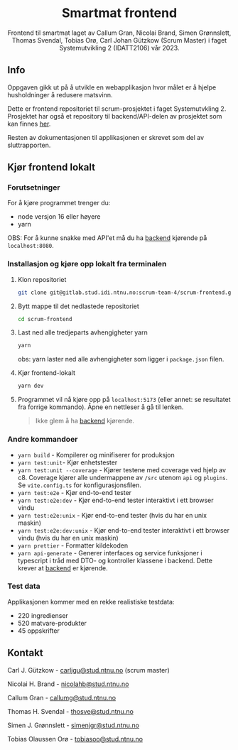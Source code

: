 <div align="center">
  <h1 align="center">Smartmat frontend</h1>
  <p align="center">
    Frontend til smartmat laget av Callum Gran, Nicolai Brand, Simen Grønnslett, Thomas Svendal, Tobias Orø, Carl Johan Gützkow (Scrum Master) i faget Systemutvikling 2 (IDATT2106) vår 2023.
  </p>
</div>

## Info

Oppgaven gikk ut på å utvikle en webapplikasjon hvor målet er å hjelpe husholdninger å redusere matsvinn.

Dette er frontend repositoriet til scrum-prosjektet i faget Systemutvkling 2. Prosjektet har også et repository til backend/API-delen av prosjektet som kan finnes [her](https://gitlab.stud.idi.ntnu.no/scrum-team-4/scrum-backend).

Resten av dokumentasjonen til applikasjonen er skrevet som del av sluttrapporten.

## Kjør frontend lokalt

### Forutsetninger

For å kjøre programmet trenger du:

- node versjon 16 eller høyere
- yarn

OBS:
For å kunne snakke med API'et må du ha [backend](https://gitlab.stud.idi.ntnu.no/scrum-team-4/scrum-backend) kjørende på `localhost:8080`.

### Installasjon og kjøre opp lokalt fra terminalen

1. Klon repositoriet
   ```sh
   git clone git@gitlab.stud.idi.ntnu.no:scrum-team-4/scrum-frontend.git
   ```
2. Bytt mappe til det nedlastede repositoriet
   ```sh
   cd scrum-frontend
   ```
3. Last ned alle tredjeparts avhengigheter yarn

   ```sh
   yarn
   ```

   obs: yarn laster ned alle avhengigheter som ligger i `package.json` filen.

4. Kjør frontend-lokalt

   ```sh
   yarn dev
   ```

5. Programmet vil nå kjøre opp på `localhost:5173` (eller annet: se resultatet fra forrige kommando). Åpne en nettleser å gå til lenken.

   > Ikke glem å ha [backend](https://gitlab.stud.idi.ntnu.no/scrum-team-4/scrum-backend) kjørende.

### Andre kommandoer

- `yarn build` - Kompilerer og minifiserer for produksjon
- `yarn test:unit`- Kjør enhetstester
- `yarn test:unit --coverage` - Kjører testene med coverage ved hjelp av c8. Coverage kjører alle undermappene av `/src` utenom `api` og `plugins`. Se `vite.config.ts` for konfigurasjonsfilen.
- `yarn test:e2e` - Kjør end-to-end tester
- `yarn test:e2e:dev` - Kjør end-to-end tester interaktivt i ett browser vindu
- `yarn test:e2e:unix` - Kjør end-to-end tester (hvis du har en unix maskin)
- `yarn test:e2e:dev:unix` - Kjør end-to-end tester interaktivt i ett browser vindu (hvis du har en unix maskin)
- `yarn prettier` - Formatter kildekoden
- `yarn api-generate` - Generer interfaces og service funksjoner i typescript i tråd med DTO- og kontroller klassene i backend. Dette krever at [backend](https://gitlab.stud.idi.ntnu.no/scrum-team-4/scrum-backend) er kjørende.


### Test data

Applikasjonen kommer med en rekke realistiske testdata:
- 220 ingredienser
- 520 matvare-produkter
- 45 oppskrifter

## Kontakt

Carl J. Gützkow - carljgu@stud.ntnu.no (scrum master)

Nicolai H. Brand - nicolahb@stud.ntnu.no

Callum Gran - callumg@stud.ntnu.no

Thomas H. Svendal - thosve@stud.ntnu.no

Simen J. Grønnslett - simenjgr@stud.ntnu.no

Tobias Olaussen Orø - tobiasoo@stud.ntnu.no